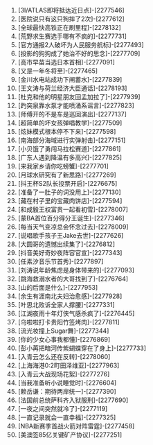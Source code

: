 
1. [3I/ATLAS即将抵达近日点]-[2277546]
1. [医院说只有这只狗摔了2次]-[2277612]
1. [全球最快高铁正在刷里程]-[2278132]
1. [荒野求生赛选手哪有不疯的]-[2277731]
1. [官方通报2人破坏为人民服务航标]-[2277493]
1. [投影的狗狗成了她治不好的思念]-[2277709]
1. [高市早苗当选日本首相]-[2277091]
1. [又是一年冬将至]-[2277465]
1. [金川水电站成功下闸蓄水]-[2277839]
1. [王文涛与荷兰经济大臣通话]-[2278193]
1. [杜克和他的明星朋友回孟加拉了]-[2277939]
1. [趵突泉靠水泵才能喷涌系谣言]-[2277823]
1. [师傅开的不是车是巡回演出]-[2277137]
1. [超简单的坏女孩弹唱教学]-[2277509]
1. [炫妹模式根本停不下来]-[2277598]
1. [南海部分海域进行实弹射击]-[2277151]
1. [小贝饿了勇闯马拉松赛道]-[2277861]
1. [广东人遇到降温有多高兴]-[2277825]
1. [来我家乡请你吃螃蟹]-[2277701]
1. [月球水研究有了新思路]-[2277269]
1. [抖王杯S2队长投票开启]-[2276675]
1. [准备了一肚子的词没用上]-[2277130]
1. [藏在村子里的宝藏肉饼店]-[2277594]
1. [和成毅王权富贵一起看初雪]-[2278007]
1. [蒙BA首位百分得分王诞生]-[2277346]
1. [每当天气变凉总会怀念过去]-[2278009]
1. [说唱歌手孩子王Jake去世]-[2277626]
1. [大圆哥的遗憾出续集了]-[2276812]
1. [抖音美好奇妙夜阵容官宣]-[2277343]
1. [任素汐音乐节首秀]-[2277897]
1. [刘涛说年龄焦虑是身体带来的]-[2277093]
1. [跳海救溺水者的大哥找到了]-[2276764]
1. [山的后面是什么]-[2277953]
1. [余生有涯南北夫妇治愈感]-[2277928]
1. [叶思北败诉全家人撑腰]-[2277331]
1. [江湖夜雨十年灯侠气感杀疯了]-[2276445]
1. [乌啦啦打卡贵阳竹签烤肉]-[2277811]
1. [流光妆撞上Sugar舞]-[2277344]
1. [你的少女心事我都懂]-[2276869]
1. [彭小苒把暗河传紫蝴蝶穿在了身上]-[2277733]
1. [入青云怎么还在反转]-[2278060]
1. [上海海港0:2町田泽维亚]-[2277963]
1. [入青云大战现场花絮]-[2277276]
1. [当我准备听小说睡觉时]-[2276604]
1. [赖岳谦：期待两岸统一]-[2277390]
1. [法国前总统萨科齐入狱服刑]-[2277690]
1. [一夜之间突然就冷了]-[2277119]
1. [一直记录就会一直幸福]-[2277325]
1. [NBA新赛季首战火箭对阵雷霆]-[2277458]
1. [美澳签85亿关键矿产协议]-[2277251]